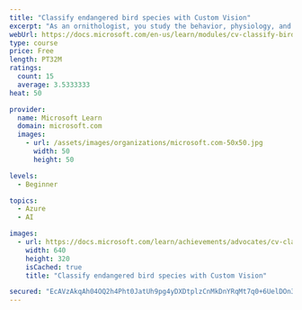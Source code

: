 ```yaml
---
title: "Classify endangered bird species with Custom Vision"
excerpt: "As an ornithologist, you study the behavior, physiology, and conservation of birds and bird habitat. Your work often involves surveying, recording, and reporting on bird activity. You want to build a machine learning model that will identify a bird in an image by species, to help with gathering data. In this module, you use Azure Cognitive Services Custom Vision to create a model to identify species of birds!"
webUrl: https://docs.microsoft.com/en-us/learn/modules/cv-classify-bird-species/
type: course
price: Free
length: PT32M
ratings:
  count: 15
  average: 3.5333333
heat: 50

provider:
  name: Microsoft Learn
  domain: microsoft.com
  images:
    - url: /assets/images/organizations/microsoft.com-50x50.jpg
      width: 50
      height: 50

levels:
  - Beginner

topics:
  - Azure
  - AI

images:
  - url: https://docs.microsoft.com/learn/achievements/advocates/cv-classify-bird-species-social.png
    width: 640
    height: 320
    isCached: true
    title: "Classify endangered bird species with Custom Vision"

secured: "EcAVzAkqAh04OQ2h4Pht0JatUh9pg4yDXDtplzCnMkDnYRqMt7q0+6UelDOn3/qGRaag5oDDWis8jP9VltQJiL4d75zgMgzwXuik6CoyXo2cyzAIeZI/WOPpcRjF3AV98mWlkPTHStW+NRDoz5EVtrkMLf+hy/Pr/ApTgTHgQupTm9IcfjFoPK3qFS9H2zOz6mCUHjfyNWOBET2po1+WZTHy+PRmpobqmUhDtZh/lOXz7MyG/zyelWeM+FKZzL+8jPcJDOoMUOJ7r6vWfmwh7Q5gXaeNFczXfvHwR5mIYhVeJKvzpL1BOB9IIbYqiv03zd+BtwIJo7rx3bo9Ai7vg0BQZV3Hf/6Lw03RubjjbEtSR51TaxsYvJAwin9DDbKGprI4CLZUDZWYJI0rwCsqDA==;tfYipDQw6Tc2IUnMjFr/3A=="
---
```


